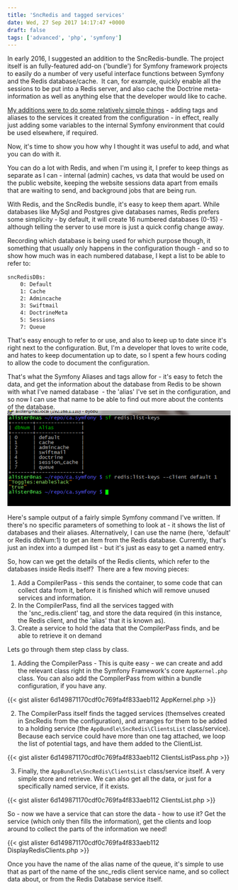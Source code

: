 ```yaml
---
title: 'SncRedis and tagged services'
date: Wed, 27 Sep 2017 14:17:47 +0000
draft: false
tags: ['advanced', 'php', 'symfony']
---
```


In early 2016, I suggested an addition to the SncRedis-bundle. The project itself is an fully-featured add-on ('bundle') for Symfony framework projects to easily do a number of very useful interface functions between Symfony and the Redis database/cache.  It can, for example, quickly enable all the sessions to be put into a Redis server, and also cache the Doctrine meta-information as well as anything else that the developer would like to cache.

[My additions were to do some relatively simple things](https://github.com/snc/SncRedisBundle/commits?author=alister) - adding tags and aliases to the services it created from the configuration - in effect, really just adding some variables to the internal Symfony environment that could be used elsewhere, if required.

Now, it's time to show you how why I thought it was useful to add, and what you can do with it.

You can do a lot with Redis, and when I'm using it, I prefer to keep things as separate as I can - internal (admin) caches, vs data that would be used on the public website, keeping the website sessions data apart from emails that are waiting to send, and background jobs that are being run.

With Redis, and the SncRedis bundle, it's easy to keep them apart. While databases like MySql and Postgres give databases names, Redis prefers some simplicity - by default, it will create 16 numbered databases (0-15) - although telling the server to use more is just a quick config change away.

Recording which database is being used for which purpose though, it something that usually only happens in the configuration though - and so to show how much was in each numbered database, I kept a list to be able to refer to:

```
sncRedisDBs:
    0: Default
    1: Cache
    2: Admincache
    3: Swiftmail
    4: DoctrineMeta
    5: Sessions
    7: Queue
```

That's easy enough to refer to or use, and also to keep up to date since it's right next to the configuration. But, I'm a developer that loves to write code, and hates to keep documentation up to date, so I spent a few hours coding to allow the code to document the configuration.

That's what the Symfony Aliases and tags allow for - it's easy to fetch the data, and get the information about the database from Redis to be shown with what I've named database  - the 'alias' I've set in the configuration, and so now I can use that name to be able to find out more about the contents of the database. [![](/images/redis-list-keys.png)](/images/redis-list-keys.png)

Here's sample output of a fairly simple Symfony command I've written. If there's no specific parameters of something to look at - it shows the list of databases and their aliases. Alternatively, I can use the name (here, 'default' or Redis dbNum:1) to get an item from the Redis database. Currently, that's just an index into a dumped list - but it's just as easy to get a named entry.

So, how can we get the details of the Redis clients, which refer to the databases inside Redis itself?  There are a few moving pieces:

1.  Add a CompilerPass - this sends the container, to some code that can collect data from it, before it is finished which will remove unused services and information.
2.  In the CompilerPass, find all the services tagged with the 'snc_redis.client' tag, and store the data required (in this instance, the Redis client, and the 'alias' that it is known as).
3.  Create a service to hold the data that the CompilerPass finds, and be able to retrieve it on demand

Lets go through them step class by class.

1.  Adding the CompilerPass - This is quite easy - we can create and add the relevant class right in the Symfony Framework's core `AppKernel.php` class. You can also add the CompilerPass from within a bundle configuration, if you have any.

{{< gist alister 6d149871170cdf0c769fa4f833aeb112 AppKernel.php >}}

2.  The CompilerPass itself finds the tagged services (themselves created in SncRedis from the configuration), and arranges for them to be added to a holding service (the `AppBundle\SncRedis\ClientsList` class/service). Because each service could have more than one tag attached, we loop the list of potential tags, and have them added to the ClientList.

{{< gist alister 6d149871170cdf0c769fa4f833aeb112 ClientsListPass.php >}}

3.  Finally, the `AppBundle\SncRedis\ClientsList` class/service itself. A very simple store and retrieve. We can also get all the data, or just for a specifically named service, if it exists.

{{< gist alister 6d149871170cdf0c769fa4f833aeb112 ClientsList.php >}}

So - now we have a service that can store the data - how to use it? Get the service (which only then fills the information), get the clients and loop around to collect the parts of the information we need!

{{< gist alister 6d149871170cdf0c769fa4f833aeb112 DisplayRedisClients.php >}}

Once you have the name of the alias name of the queue, it's simple to use that as part of the name of the snc_redis client service name, and so collect data about, or from the Redis Database service itself.
